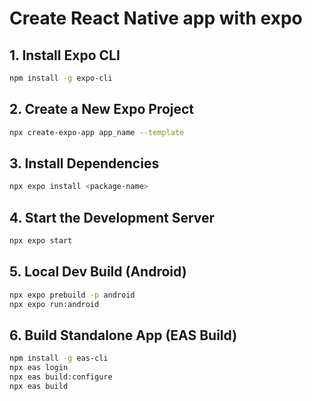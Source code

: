 # Create React Native app with expo

## 1. Install Expo CLI

```sh
npm install -g expo-cli
```

## 2. Create a New Expo Project

```sh
npx create-expo-app app_name --template
```

## 3. Install Dependencies

```sh
npx expo install <package-name>

```

## 4. Start the Development Server

```sh
npx expo start
```

## 5. Local Dev Build (Android)

```sh
npx expo prebuild -p android
npx expo run:android
```

## 6. Build Standalone App (EAS Build)

```sh
npm install -g eas-cli
npx eas login
npx eas build:configure
npx eas build
```
